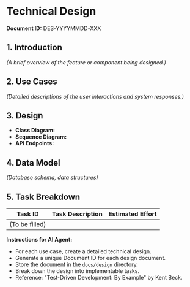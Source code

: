 
# Technical Design

**Document ID:** DES-YYYYMMDD-XXX

## 1. Introduction

*(A brief overview of the feature or component being designed.)*

## 2. Use Cases

*(Detailed descriptions of the user interactions and system responses.)*

## 3. Design

*   **Class Diagram:**
*   **Sequence Diagram:**
*   **API Endpoints:**

## 4. Data Model

*(Database schema, data structures)*

## 5. Task Breakdown

| Task ID | Task Description | Estimated Effort |
| --- | --- | --- |
| (To be filled) | | |

**Instructions for AI Agent:**

*   For each use case, create a detailed technical design.
*   Generate a unique Document ID for each design document.
*   Store the document in the `docs/design` directory.
*   Break down the design into implementable tasks.
*   Reference: "Test-Driven Development: By Example" by Kent Beck.
